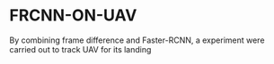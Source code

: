 # FRCNN-ON-UAV
By combining frame difference and Faster-RCNN, a experiment were carried out to track UAV for its landing
